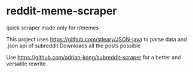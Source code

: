 # reddit-meme-scraper
quick scraper made only for r/memes

This project uses https://github.com/stleary/JSON-java to parse data and .json api of subreddit
Downloads all the posts possible

Use https://github.com/adrian-kong/subreddit-scraper for a better and versatile rewrite
